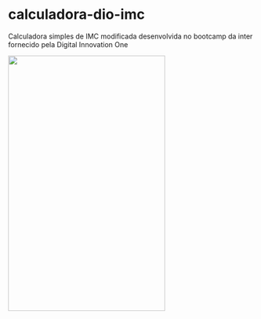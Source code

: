 # calculadora-dio-imc
Calculadora simples de IMC modificada desenvolvida no bootcamp da inter fornecido pela Digital Innovation One

<img src="https://user-images.githubusercontent.com/33181463/125040175-b523a000-e06d-11eb-803d-527fa1087e51.gif" width="320" height="520" />
